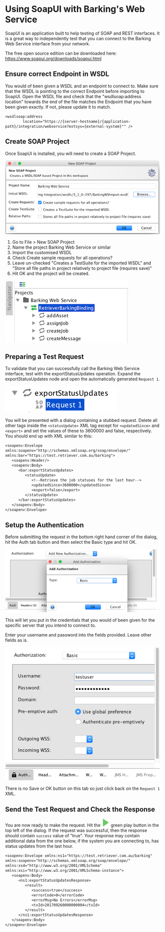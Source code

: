 # Using SoapUI with Barking's Web Service

SoapUI is an application built to help testing of SOAP and REST interfaces. It is a great way to independently test that you can connect to the Barking Web Service interface from your network.

The free open source edition can be downloaded here:
https://www.soapui.org/downloads/soapui.html


## Ensure correct Endpoint in WSDL
You would of been given a WSDL and an endpoint to connect to. Make sure that the WSDL is pointing to the correct Endpoint before importing to SoapUI.
Open the WSDL file and check that the "wsdlsoap:address location" towards the end of the file matches the Endpoint that you have been given exactly. If not, please update it to match.

```
<wsdlsoap:address
        location="https://{server-hostname}/{application-path}/integration/webservice?extsys={external-system}"" />
```


## Create SOAP Project
Once SoapUI is installed, you will need to create a SOAP Project.

![New SOAP Project](images/new-soap-project.png)

1. Go to File > New SOAP Project
2. Name the project Barking Web Service or similar 
3. Import the customised WSDL
4. Check Create sample requests for all operations?
5. Leave un-checked "Creates a TestSuite for the imported WSDL" and "Store all file paths in project relatively to project file (requires save)"
6. Hit OK and the project will be created.

![New SOAP Project](images/barking-project-tree-top.png)


## Preparing a Test Request

To validate that you can successfully call the Barking Web Service interface, test with the exportStatusUpdates operation.
Expand the exportStatusUpdates node and open the automatically generated `Request 1`.

![Request 1](images/exportStatusUpdates-Request1.png)

You will be presented with a dialog containing a stubbed request. Delete all other tags inside the `<statusUpdate>` XML tag except for `<updatedSince>` and `<export>` and set the values of these to 3600000 and false, respectively. You should end up with XML similar to this:

```
<soapenv:Envelope xmlns:soapenv="http://schemas.xmlsoap.org/soap/envelope/" xmlns:bar="https://test.retriever.com.au/barking">
   <soapenv:Header/>
   <soapenv:Body>
      <bar:exportStatusUpdates>
         <statusUpdate>
            <!--Retrieve the job statuses for the last hour-->
            <updatedSince>3600000</updatedSince>
            <export>false</export>            
         </statusUpdate>
      </bar:exportStatusUpdates>
   </soapenv:Body>
</soapenv:Envelope>
```


## Setup the Authentication

Before submitting the request in the bottom right hand corner of the dialog, hit the Auth tab button and then select the Basic type and hit OK.

![Add New Authorization](images/add-new-authorization.png)

This will let you put in the credentials that you would of been given for the specific server that you intend to connect to.

Enter your username and password into the fields provided. Leave other fields as is.

![Basic Authorization](images/basic-authorization.png)

There is no Save or OK button on this tab so just click back on the `Request 1` XML.


## Send the Test Request and Check the Response

You are now ready to make the request. Hit the ![Play](images/green-play-button.png) green play button in the top left of the dialog. 
If the request was successful, then the response should contain `success` value of "true".
Your response may contain additional data from the one below, if the system you are connecting to, has status updates from the last hour.

```
<soapenv:Envelope xmlns:ns1="https://test.retriever.com.au/barking" xmlns:soapenv="http://schemas.xmlsoap.org/soap/envelope/" xmlns:xsd="http://www.w3.org/2001/XMLSchema" xmlns:xsi="http://www.w3.org/2001/XMLSchema-instance">
   <soapenv:Body>
      <ns1:exportStatusUpdatesResponse>
         <result>
            <success>true</success>
            <errorCode>0</errorCode>
            <errorMsg>No Errors</errorMsg>
            <txId>201709260000000004</txId>
         </result>
      </ns1:exportStatusUpdatesResponse>
   </soapenv:Body>
</soapenv:Envelope>
```